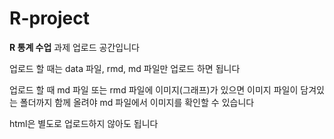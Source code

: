 # R-project
**R 통계 수업** 과제 업로드 공간입니다

업로드 할 때는 data 파일, rmd, md 파일만 업로드 하면 됩니다

업로드 할 때 md 파일 또는 rmd 파일에 이미지(그래프)가 있으면 이미지 파일이 담겨있는 폴더까지 함께 올려야 md 파일에서 이미지를 확인할 수 있습니다

html은 별도로 업로드하지 않아도 됩니다
